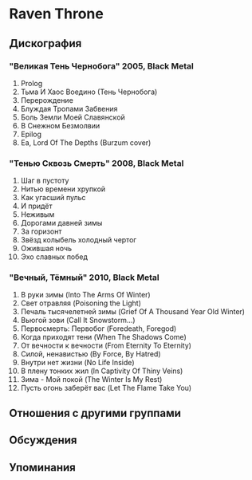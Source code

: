 # Raven Throne



## Дискография

### "Великая Тень Чернобога" 2005, Black Metal

1. Prolog 
2. Тьма И Хаос Воедино (Тень Чернобога)	 
3. Перерождение	 
4. Блуждая Тропами Забвения	 
5. Боль Земли Моей Славянской 
6. В Снежном Безмолвии	 
7. Epilog	 
8. Ea, Lord Of The Depths (Burzum cover)

### "Тенью Сквозь Смерть" 2008, Black Metal

1. Шаг в пустоту
2. Нитью времени хрупкой
3. Как угасший пульс
4. И придёт
5. Неживым
6. Дорогами давней зимы
7. За горизонт 
8. Звёзд колыбель холодный чертог
9. Ожившая ночь
10. Эхо славных побед

### "Вечный, Тёмный" 2010, Black Metal

1. В руки зимы (Into The Arms Of Winter)	 
2. Свет отравляя (Poisoning the Light)	 
3. Печаль тысячелетней зимы (Grief Of A Thousand Year Old Winter)	 
4. Вьюгой зови (Call It Snowstorm...)	 
5. Первосмерть: Первобог (Foredeath, Foregod)	 
6. Когда приходят тени (When The Shadows Come)	 
7. От вечности к вечности (From Eternity To Eternity)	 
8. Силой, ненавистью (By Force, By Hatred)	 
9. Внутри нет жизни (No Life Inside)	 
10. В плену тонких жил (In Captivity Of Thiny Veins)	 
11. Зима - Мой покой (The Winter Is My Rest)	 
12. Пусть огонь заберёт вас (Let The Flame Take You)


## Отношения с другими группами


## Обсуждения


## Упоминания

